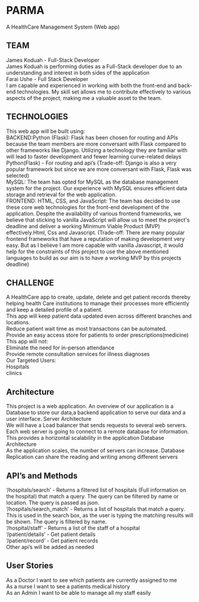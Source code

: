 # PARMA
A HealthCare Management System (Web app)

## TEAM
James Koduah - Full-Stack Developer<br>
James Koduah is performing duties as a Full-Stack developer due to an understanding and interest in both sides of the application<br>
Farai Ushe - Full Stack Developer<br>
I am capable and experienced in working with both the front-end and back-end technologies. My skill set allows me to contribute effectively to various aspects of the project, making me a valuable asset to the team.
## TECHNOLOGIES
This web app will be built using:<br>
BACKEND:Python (Flask): Flask has been chosen for routing and APIs because the team members are more conversant with Flask compared to other frameworks like Django. Utilizing a technology they are familiar with will lead to faster development and fewer learning curve-related delays<br>
Python(Flask) - For routing and api’s (Trade-off: Django is also a very popular framework but since we are more conversant with Flask, Flask was selected)<br>
MySQL: The team has opted for MySQL as the database management system for the project. Our experience with MySQL ensures efficient data storage and retrieval for the web application.<br>
FRONTEND: HTML, CSS, and JavaScript: The team has decided to use these core web technologies for the front-end development of the application. Despite the availability of various frontend frameworks, we believe that sticking to vanilla JavaScript will allow us to meet the project's deadline and deliver a working Minimum Viable Product (MVP) effectively.Html, Css and Javascript. (Trade-off: There are many popular frontend frameworks that have a reputation of making development very easy. But as I believe I am more capable with vanilla Javascript, it would help for the constraints of this project to use the above mentioned languages to build as our aim is to have a working MVP by this projects deadline)<br>

## CHALLENGE
A HealthCare app to create, update, delete and get patient records thereby helping health Care institutions to manage their processes more efficiently and keep a detailed profile of a patient.<br>
This app will keep patient data updated even across different branches and locations.<br>
Reduce patient wait time as most transactions can be automated.<br>
 Provide an easy access store for patients to order prescriptions(medicine)<br>
This app will not:<br>
Eliminate the need for in-person attendance<br>
Provide remote consultation services for illness diagnoses <br>
Our Targeted Users:<br>
Hospitals<br>
clinics<br>

## Architecture
This project is a web application.
An overview of our application is a Database to store our data,a backend application to serve our data and a user interface.
Server Architecture<br>
We will have a Load balancer that sends requests to several web servers.<br>
Each web server is going to connect to a remote database for information. This provides a horizontal scalability in the application
Database Architecture<br>
As the application scales, the number of servers can increase. Database Replication can share the reading and writing among different servers


## API’s and Methods

‘/hospitals/search’ - Returns a filtered list of hospitals (Full information on the hospital) that match a query. The query can be filtered by name or location. The query is passed as json.<br>
‘/hospitals/search_match’ - Returns a list of hospitals that match a query. This is used in the search box, as the user is typing the matching results will be shown. The query is filtered by name.<br>
‘/hospital/staff’ - Returns a list of the staff of a hospital<br>
‘/patient/details’ - Get patient details<br>
‘/patient/record’ - Get patient records<br>
Other api’s will be added as needed

## User Stories
As a Doctor I want to see which patients are currently assigned to me<br>
As a nurse I want to see a patients medical history<br>
As an Admin I want to be able to manage all my staff easily<br>

